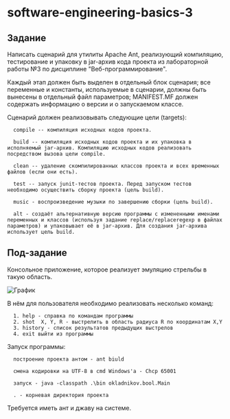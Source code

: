 # software-engineering-basics-3

##  Задание

Написать сценарий для утилиты Apache Ant, реализующий компиляцию, тестирование и упаковку в jar-архив кода проекта из лабораторной работы №3 по дисциплине "Веб-программирование".

Каждый этап должен быть выделен в отдельный блок сценария; все переменные и константы, используемые в сценарии, должны быть вынесены в отдельный файл параметров; MANIFEST.MF должен содержать информацию о версии и о запускаемом классе.

Cценарий должен реализовывать следующие цели (targets):

      compile -- компиляция исходных кодов проекта.

      build -- компиляция исходных кодов проекта и их упаковка в исполняемый jar-архив. Компиляцию исходных кодов реализовать посредством вызова цели compile.

      clean -- удаление скомпилированных классов проекта и всех временных файлов (если они есть).

      test -- запуск junit-тестов проекта. Перед запуском тестов необходимо осуществить сборку проекта (цель build).

      music - воспроизведение музыки по завершению сборки (цель build).

      alt - создаёт альтернативную версию программы с измененными именами переменных и классов (используя задание replace/replaceregexp в файлах параметров) и упаковывает её в jar-архив. Для создания jar-архива использует цель build.

## Под-задание 
Консольное приложение, которое реализует эмуляцию стрельбы в такую область.
   
![График](https://sun9-58.userapi.com/EXSl8c2e0_VgAG8hpwxrrFuOun_ubfCxOhlefA/JNrpcgykabs.jpg)
   
В нём для пользователя необходимо реализовать несколько команд:

      1. help - справка по командам программы
      2. shot  X, Y, R - выстрелить в область радиуса R по координатам X,Y
      3. history - список результатов предыдущих выстрелов
      4. exit выйти из программы


Запуск программы:

      построение проекта антом - ant biuld
   
      смена кодировки на UTF-8 в cmd Windows'а - Chcp 65001
   
      запуск - java -classpath .\bin okladnikov.bool.Main
      
      . - корневая директория проекта

Требуется иметь ант и джаву на системе.
